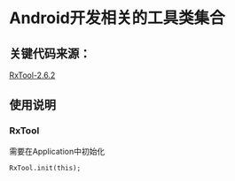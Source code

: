 # Android开发相关的工具类集合 

## 关键代码来源：

[RxTool-2.6.2](https://github.com/Tamsiree/RxTool/tree/v2.6.2)

## 使用说明

### RxTool

需要在Application中初始化
```
RxTool.init(this);
```